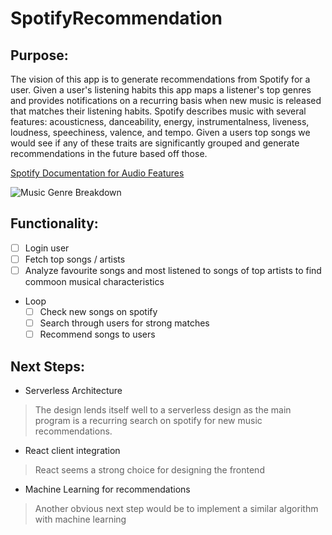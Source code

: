 # SpotifyRecommendation

## Purpose:
The vision of this app is to generate recommendations from Spotify for a user. Given a user's listening habits this app maps a listener's top genres and provides notifications on a recurring basis when new music is released that matches their listening habits.
Spotify describes music with several features: acousticness, danceability, energy, instrumentalness, liveness, loudness, speechiness, valence, and tempo.
Given a users top songs we would see if any of these traits are significantly grouped and generate recommendations in the future based off those.

[Spotify Documentation for Audio Features](https://developer.spotify.com/documentation/web-api/reference/tracks/get-audio-features/)

![Music Genre Breakdown](https://images.squarespace-cdn.com/content/v1/54b81352e4b09cb81d7d881f/1480795224008-3NJK7B5SGEK4QGP7DOGS/ke17ZwdGBToddI8pDm48kKFUTfJKiWntuLkQ6FHrTmRZw-zPPgdn4jUwVcJE1ZvWQUxwkmyExglNqGp0IvTJZamWLI2zvYWH8K3-s_4yszcp2ryTI0HqTOaaUohrI8PI1g7eh4SYGT9nmgi0A8JEYxjJCx5bk948F0jYJ7L5nG4KMshLAGzx4R3EDFOm1kBS/image-asset.jpeg?format=750w)

## Functionality:
- [ ] Login user
- [ ] Fetch top songs / artists
- [ ] Analyze favourite songs and most listened to songs of top artists to find commoon musical characteristics
- Loop
  - [ ] Check new songs on spotify
  - [ ] Search through users for strong matches
  - [ ] Recommend songs to users

## Next Steps:
- Serverless Architecture
> The design lends itself well to a serverless design as the main program is a recurring search on spotify for new music recommendations.
- React client integration
> React seems a strong choice for designing the frontend
- Machine Learning for recommendations
> Another obvious next step would be to implement a similar algorithm with machine learning

